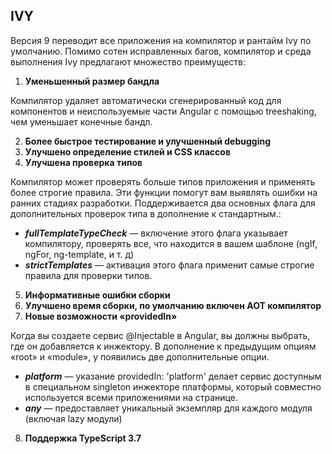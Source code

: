 ## IVY
Версия 9 переводит все приложения на компилятор и рантайм Ivy по умолчанию. Помимо сотен исправленных багов, компилятор и среда выполнения Ivy предлагают множество преимуществ:

1. **Уменьшенный размер бандла** 

Компилятор удаляет автоматически сгенерированный код для компонентов и неиспользуемые части Angular с помощью treeshaking, чем уменьшает конечные бандл.

2. **Более быстрое тестирование и улучшенный debugging**
3. **Улучшено определение стилей и CSS классов**
4. **Улучшена проверка типов**

Компилятор может проверять больше типов приложения и применять более строгие правила. Эти функции помогут вам выявлять ошибки на ранних стадиях разработки.
Поддерживается два основных флага для дополнительных проверок типа в дополнение к стандартным.:
- ***fullTemplateTypeCheck*** — включение этого флага указывает компилятору, проверять все, что находится в вашем шаблоне (ngIf, ngFor, ng-template, и т. д)
- ***strictTemplates*** — активация этого флага применит самые строгие правила для проверки типов.
5. **Информативные ошибки сборки**
6. **Улучшено время сборки, по умолчанию включен AOT компилятор**
7. **Новые возможности «providedIn»**

Когда вы создаете сервис @Injectable в Angular, вы должны выбрать, где он добавляется к инжектору. В дополнение к предыдущим опциям «root» и «module», у появились две дополнительные опции.
- ***platform*** — указание providedIn: 'platform' делает сервис доступным в специальном singleton инжекторе платформы, который совместно используется всеми приложениями на странице.
- ***any*** — предоставляет уникальный экземпляр для каждого модуля (включая lazy модули)
8. **Поддержка TypeScript 3.7**
